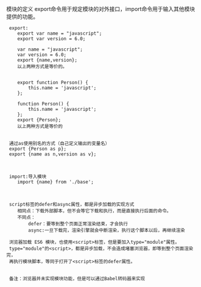   模块的定义
     export命令用于规定模块的对外接口，import命令用于输入其他模块提供的功能。

     export:
        export var name = "javascript";
        export var version = 6.0;

        var name = "javascript";
        var version = 6.0;
        export {name,version};
        以上两种方式是等价的。


        export function Person() {
            this.name = 'javascript';
        };

        function Person() {
            this.name = 'javascript';
        };
        export {Person};
        以上两种方式是等价的


     通过as使用别名的方式（自己定义输出的变量名）
     export {Person as p};
     export {name as n,version as v};



     import:导入模块
        import {name} from './base';



     script标签的defer和async属性，都是异步加载的实现方式
        相同点：下载外部脚本，但不会等它下载和执行，而是直接执行后面的命令。
        不同点：
            defer：要等到整个页面正常渲染结束，才会执行
            async:一旦下载完，渲染引擎就会中断渲染，执行这个脚本以后，再继续渲染

     浏览器加载 ES6 模块，也使用<script>标签，但是要加入type="module"属性。
     type="module"的<script>，都是异步加载，不会造成堵塞浏览器，即等到整个页面渲染完，
     再执行模块脚本，等同于打开了<script>标签的defer属性。


     备注：浏览器并未实现模块功能，但是可以通过Babel转码器来实现